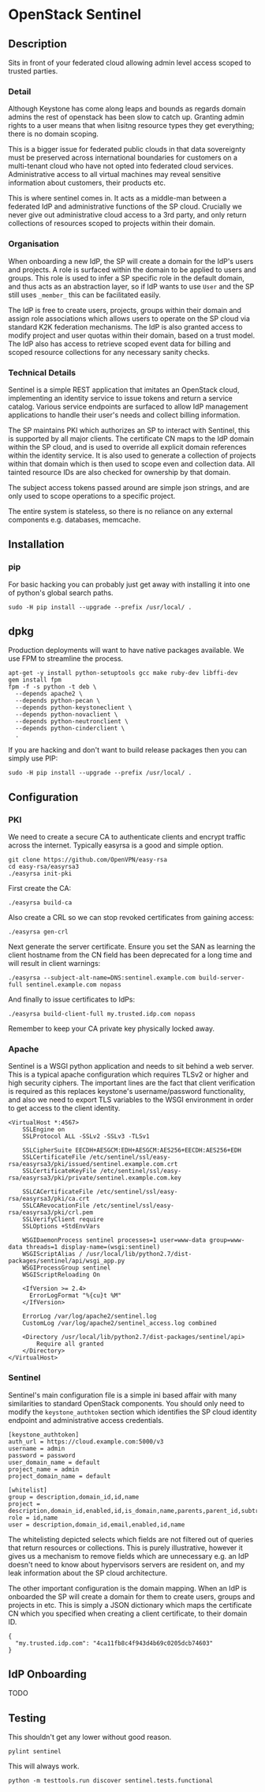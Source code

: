 # OpenStack Sentinel

## Description

Sits in front of your federated cloud allowing admin level access scoped to trusted
parties.

### Detail

Although Keystone has come along leaps and bounds as regards domain admins the rest
of openstack has been slow to catch up.  Granting admin rights to a user means that
when lisitng resource types they get everything; there is no domain scoping.

This is a bigger issue for federated public clouds in that data sovereignty must be
preserved across international boundaries for customers on a multi-tenant cloud who
have not opted into federated cloud services.  Administrative access to all virtual
machines may reveal sensitive information about customers, their products etc.

This is where sentinel comes in.  It acts as a middle-man between a federated IdP
and administrative functions of the SP cloud.  Crucially we never give out
administrative cloud access to a 3rd party, and only return collections of resources
scoped to projects within their domain.

### Organisation

When onboarding a new IdP, the SP will create a domain for the IdP's users and projects.
A role is surfaced within the domain to be applied to users and groups.  This role
is used to infer a SP specific role in the default domain, and thus acts as an
abstraction layer, so if IdP wants to use `User` and the SP still uses `_member_` this
can be facilitated easily.

The IdP is free to create users, projects, groups within their domain and assign
role associations which allows users to operate on the SP cloud via standard K2K
federation mechanisms.  The IdP is also granted access to modify project and user
quotas within their domain, based on a trust model.  The IdP also has access to
retrieve scoped event data for billing and scoped resource collections for any
necessary sanity checks.

### Technical Details

Sentinel is a simple REST application that imitates an OpenStack cloud, implementing
an identity service to issue tokens and return a service catalog.  Various
service endpoints are surfaced to allow IdP management applications to handle their
user's needs and collect billing information.

The SP maintains PKI which authorizes an SP to interact with Sentinel, this is
supported by all major clients.  The certificate CN maps to the IdP domain
within the SP cloud, and is used to override all explicit domain references within
the identity service.  It is also used to generate a collection of projects
within that domain which is then used to scope even and collection data.  All
tainted resource IDs are also checked for ownership by that domain.

The subject access tokens passed around are simple json strings, and are only
used to scope operations to a specific project.

The entire system is stateless, so there is no reliance on any external components
e.g. databases, memcache.

## Installation

### pip

For basic hacking you can probably just get away with installing it into one of
python's global search paths.

    sudo -H pip install --upgrade --prefix /usr/local/ .

## dpkg

Production deployments will want to have native packages available.  We use FPM
to streamline the process.

    apt-get -y install python-setuptools gcc make ruby-dev libffi-dev
    gem install fpm
    fpm -f -s python -t deb \
      --depends apache2 \
      --depends python-pecan \
      --depends python-keystoneclient \
      --depends python-novaclient \
      --depends python-neutronclient \
      --depends python-cinderclient \
      .

If you are hacking and don't want to build release packages then you can simply
use PIP:

    sudo -H pip install --upgrade --prefix /usr/local/ .

## Configuration

### PKI

We need to create a secure CA to authenticate clients and encrypt traffic across
the internet.  Typically easyrsa is a good and simple option.

    git clone https://github.com/OpenVPN/easy-rsa
    cd easy-rsa/easyrsa3
    ./easyrsa init-pki

First create the CA:

    ./easyrsa build-ca

Also create a CRL so we can stop revoked certificates from gaining access:

    ./easyrsa gen-crl

Next generate the server certificate.  Ensure you set the SAN as learning the
client hostname from the CN field has been deprecated for a long time and will
result in client warnings:

    ./easyrsa --subject-alt-name=DNS:sentinel.example.com build-server-full sentinel.example.com nopass

And finally to issue certificates to IdPs:

    ./easyrsa build-client-full my.trusted.idp.com nopass

Remember to keep your CA private key physically locked away.

### Apache

Sentinel is a WSGI python application and needs to sit behind a web server.
This is a typical apache configuration which requires TLSv2 or higher and
high security ciphers.  The important lines are the fact that client
verification is required as this replaces keystone's username/password
functionality, and also we need to export TLS variables to the WSGI environment
in order to get access to the client identity.

    <VirtualHost *:4567>
        SSLEngine on
        SSLProtocol ALL -SSLv2 -SSLv3 -TLSv1

        SSLCipherSuite EECDH+AESGCM:EDH+AESGCM:AES256+EECDH:AES256+EDH
        SSLCertificateFile /etc/sentinel/ssl/easy-rsa/easyrsa3/pki/issued/sentinel.example.com.crt
        SSLCertificateKeyFile /etc/sentinel/ssl/easy-rsa/easyrsa3/pki/private/sentinel.example.com.key

        SSLCACertificateFile /etc/sentinel/ssl/easy-rsa/easyrsa3/pki/ca.crt
        SSLCARevocationFile /etc/sentinel/ssl/easy-rsa/easyrsa3/pki/crl.pem
        SSLVerifyClient require
        SSLOptions +StdEnvVars

        WSGIDaemonProcess sentinel processes=1 user=www-data group=www-data threads=1 display-name=(wsgi:sentinel)
        WSGIScriptAlias / /usr/local/lib/python2.7/dist-packages/sentinel/api/wsgi_app.py
        WSGIProcessGroup sentinel
        WSGIScriptReloading On

        <IfVersion >= 2.4>
          ErrorLogFormat "%{cu}t %M"
        </IfVersion>

        ErrorLog /var/log/apache2/sentinel.log
        CustomLog /var/log/apache2/sentinel_access.log combined

        <Directory /usr/local/lib/python2.7/dist-packages/sentinel/api>
    	    Require all granted
        </Directory>
    </VirtualHost>

### Sentinel

Sentinel's main configuration file is a simple ini based affair with many similarities
to standard OpenStack components.  You should only need to modify the `keystone_authtoken`
section which identifies the SP cloud identity endpoint and administrative access
credentials.

    [keystone_authtoken]
    auth_url = https://cloud.example.com:5000/v3
    username = admin
    password = password
    user_domain_name = default
    project_name = admin
    project_domain_name = default
    
    [whitelist]
    group = description,domain_id,id,name
    project = description,domain_id,enabled,id,is_domain,name,parents,parent_id,subtree
    role = id,name
    user = description,domain_id,email,enabled,id,name

The whitelisting depicted selects which fields are not filtered out of queries that
return resources or collections.  This is purely illustrative, however it gives us
a mechanism to remove fields which are unnecessary e.g. an IdP doesn't need to know
about hypervisors servers are resident on, and my leak information about the SP
cloud architecture.

The other important configuration is the domain mapping.  When an IdP is onboarded
the SP will create a domain for them to create users, groups and projects in etc.
This is simply a JSON dictionary which maps the certificate CN which you specified
when creating a client certificate, to their domain ID.

    {
      "my.trusted.idp.com": "4ca11fb8c4f943d4b69c0205dcb74603"
    }


## IdP Onboarding

TODO

## Testing

This shouldn't get any lower without good reason.

    pylint sentinel

This will always work.

    python -m testtools.run discover sentinel.tests.functional
